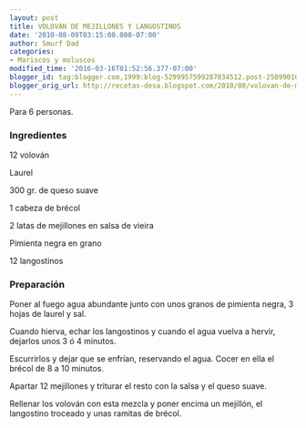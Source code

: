 ```yaml
---
layout: post
title: VOLOVÁN DE MEJILLONES Y LANGOSTINOS
date: '2010-08-09T03:15:00.000-07:00'
author: Smurf Dad
categories:
- Mariscos y moluscos
modified_time: '2016-03-16T01:52:56.377-07:00'
blogger_id: tag:blogger.com,1999:blog-5299957599287034512.post-2509901062240398977
blogger_orig_url: http://recetas-desa.blogspot.com/2010/08/volovan-de-mejillones-y-langostinos.html
---
```


Para 6 personas.

<h3>Ingredientes</h3>
12 volován

Laurel

300 gr. de queso suave

1 cabeza de brécol

2 latas de mejillones en salsa de vieira

Pimienta negra en grano

12 langostinos



<h3>Preparación</h3>
Poner al fuego agua abundante junto con unos granos de pimienta negra, 3 hojas de laurel y sal.

Cuando hierva, echar los langostinos y cuando el agua vuelva a hervir, dejarlos unos 3 ó 4 minutos.

Escurrirlos y dejar que se enfrían, reservando el agua. Cocer en ella el brécol de 8 a 10 minutos.

Apartar 12 mejillones y triturar el resto con la salsa y el queso suave.

Rellenar los volován con esta mezcla y poner encima un mejillón, el langostino troceado y unas ramitas de brécol.